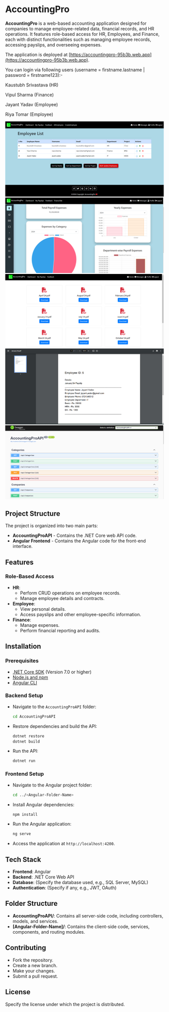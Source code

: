 # AccountingPro

**AccountingPro** is a web-based accounting application designed for companies to manage employee-related data, financial records, and HR operations. It features role-based access for HR, Employees, and Finance, each with distinct functionalities such as managing employee records, accessing payslips, and overseeing expenses.

The application is deployed at [https://accountingpro-95b3b.web.app](https://accountingpro-95b3b.web.app).

You can login via following users (username = firstname.lastname | password = firstname123):-

Kaustubh Srivastava (HR)

Vipul Sharma (Finance)

Jayant Yadav (Employee)

Riya Tomar (Employee)

![EmployeeList](src/assets/2.png)
![Expense](src/assets/5.png)
![PDF1](src/assets/3.png)
![PDF2](src/assets/4.png)
![Swagger](src/assets/1.png)

## Project Structure

The project is organized into two main parts:
- **AccountingProAPI** - Contains the .NET Core web API code.
- **Angular Frontend** - Contains the Angular code for the front-end interface.

## Features

### Role-Based Access

- **HR**:
  - Perform CRUD operations on employee records.
  - Manage employee details and contracts.
- **Employee**:
  - View personal details.
  - Access payslips and other employee-specific information.
- **Finance**:
  - Manage expenses.
  - Perform financial reporting and audits.

## Installation

### Prerequisites

- [.NET Core SDK](https://dotnet.microsoft.com/download) (Version 7.0 or higher)
- [Node.js and npm](https://nodejs.org/en/download/)
- [Angular CLI](https://angular.io/cli)

### Backend Setup

- Navigate to the `AccountingProAPI` folder:
  ```bash
  cd AccountingProAPI
  ```
- Restore dependencies and build the API:
  ```bash
  dotnet restore
  dotnet build
  ```
- Run the API:
  ```bash
  dotnet run
  ```

### Frontend Setup

- Navigate to the Angular project folder:
  ```bash
  cd ../<Angular-Folder-Name>
  ```
- Install Angular dependencies:
  ```bash
  npm install
  ```
- Run the Angular application:
  ```bash
  ng serve
  ```
- Access the application at `http://localhost:4200`.

## Tech Stack

- **Frontend**: Angular
- **Backend**: .NET Core Web API
- **Database**: (Specify the database used, e.g., SQL Server, MySQL)
- **Authentication**: (Specify if any, e.g., JWT, OAuth)

## Folder Structure

- **AccountingProAPI/**: Contains all server-side code, including controllers, models, and services.
- **[Angular-Folder-Name]/**: Contains the client-side code, services, components, and routing modules.

## Contributing

- Fork the repository.
- Create a new branch.
- Make your changes.
- Submit a pull request.

## License

Specify the license under which the project is distributed.

